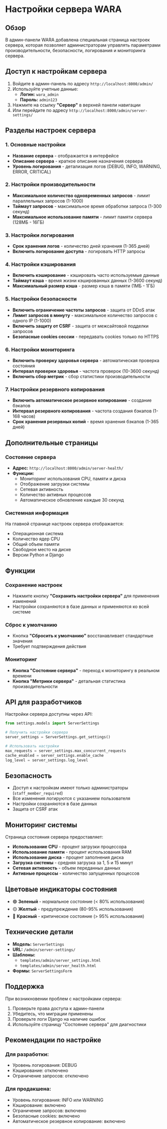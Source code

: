 # Настройки сервера WARA

## Обзор

В админ-панели WARA добавлена специальная страница настроек сервера, которая позволяет администраторам управлять параметрами производительности, безопасности, логирования и мониторинга сервера.

## Доступ к настройкам сервера

1. Войдите в админ-панель по адресу `http://localhost:8000/admin/`
2. Используйте учетные данные:
   - **Логин:** `wara_admin`
   - **Пароль:** `admin123`
3. Нажмите на ссылку **"Сервер"** в верхней панели навигации
4. Или перейдите по адресу `http://localhost:8000/admin/server-settings/`

## Разделы настроек сервера

### 1. Основные настройки
- **Название сервера** - отображается в интерфейсе
- **Описание сервера** - краткое описание назначения сервера
- **Уровень логирования** - детализация логов (DEBUG, INFO, WARNING, ERROR, CRITICAL)

### 2. Настройки производительности
- **Максимальное количество одновременных запросов** - лимит параллельных запросов (1-1000)
- **Таймаут запросов** - максимальное время обработки запроса (1-300 секунд)
- **Максимальное использование памяти** - лимит памяти сервера (128МБ - 16ГБ)

### 3. Настройки логирования
- **Срок хранения логов** - количество дней хранения (1-365 дней)
- **Включить логирование доступа** - логировать HTTP запросы

### 4. Настройки кэширования
- **Включить кэширование** - кэшировать часто используемые данные
- **Таймаут кэша** - время жизни кэшированных данных (1-3600 секунд)
- **Максимальный размер кэша** - размер кэша в памяти (1МБ - 1ГБ)

### 5. Настройки безопасности
- **Включить ограничение частоты запросов** - защита от DDoS атак
- **Лимит запросов в минуту** - максимальное количество запросов с одного IP (1-1000)
- **Включить защиту от CSRF** - защита от межсайтовой подделки запросов
- **Безопасные cookies сессии** - передавать cookies только по HTTPS

### 6. Настройки мониторинга
- **Включить проверку здоровья сервера** - автоматическая проверка состояния
- **Интервал проверки здоровья** - частота проверок (10-3600 секунд)
- **Включить сбор метрик** - сбор статистики производительности

### 7. Настройки резервного копирования
- **Включить автоматическое резервное копирование** - создание бэкапов
- **Интервал резервного копирования** - частота создания бэкапов (1-168 часов)
- **Срок хранения резервных копий** - время хранения бэкапов (1-365 дней)

## Дополнительные страницы

### Состояние сервера
- **Адрес:** `http://localhost:8000/admin/server-health/`
- **Функции:**
  - Мониторинг использования CPU, памяти и диска
  - Отображение загрузки системы
  - Сетевая активность
  - Количество активных процессов
  - Автоматическое обновление каждые 30 секунд

### Системная информация
На главной странице настроек сервера отображается:
- Операционная система
- Количество ядер CPU
- Общий объем памяти
- Свободное место на диске
- Версии Python и Django

## Функции

### Сохранение настроек
- Нажмите кнопку **"Сохранить настройки сервера"** для применения изменений
- Настройки сохраняются в базе данных и применяются ко всей системе

### Сброс к умолчанию
- Кнопка **"Сбросить к умолчанию"** восстанавливает стандартные значения
- Требует подтверждения действия

### Мониторинг
- **Кнопка "Состояние сервера"** - переход к мониторингу в реальном времени
- **Кнопка "Метрики сервера"** - детальная статистика производительности

## API для разработчиков

Настройки сервера доступны через API:

```python
from settings.models import ServerSettings

# Получить настройки сервера
server_settings = ServerSettings.get_settings()

# Использовать настройки
max_requests = server_settings.max_concurrent_requests
cache_enabled = server_settings.enable_cache
log_level = server_settings.log_level
```

## Безопасность

- Доступ к настройкам имеют только администраторы (`staff_member_required`)
- Все изменения логируются с указанием пользователя
- Настройки сохраняются в базе данных
- Защита от CSRF атак

## Мониторинг системы

Страница состояния сервера предоставляет:
- **Использование CPU** - процент загрузки процессора
- **Использование памяти** - процент использования RAM
- **Использование диска** - процент заполнения диска
- **Загрузка системы** - средняя загрузка за 1, 5 и 15 минут
- **Сетевая активность** - объем переданных данных
- **Активные процессы** - количество запущенных процессов

## Цветовые индикаторы состояния

- 🟢 **Зеленый** - нормальное состояние (< 80% использования)
- 🟡 **Желтый** - предупреждение (80-95% использования)
- 🔴 **Красный** - критическое состояние (> 95% использования)

## Технические детали

- **Модель:** `ServerSettings`
- **URL:** `/admin/server-settings/`
- **Шаблоны:** 
  - `templates/admin/server_settings.html`
  - `templates/admin/server_health.html`
- **Формы:** `ServerSettingsForm`

## Поддержка

При возникновении проблем с настройками сервера:
1. Проверьте права доступа к админ-панели
2. Убедитесь, что миграции применены
3. Проверьте логи Django на наличие ошибок
4. Используйте страницу "Состояние сервера" для диагностики

## Рекомендации по настройке

### Для разработки:
- Уровень логирования: DEBUG
- Кэширование: отключено
- Ограничение запросов: отключено

### Для продакшена:
- Уровень логирования: INFO или WARNING
- Кэширование: включено
- Ограничение запросов: включено
- Безопасные cookies: включено
- Автоматическое резервное копирование: включено
